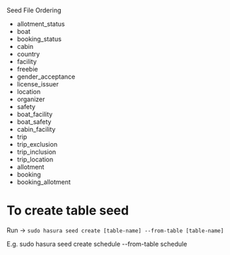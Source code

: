 Seed File Ordering
- allotment_status
- boat
- booking_status
- cabin
- country
- facility
- freebie
- gender_acceptance
- license_issuer
- location
- organizer
- safety
- boat_facility
- boat_safety
- cabin_facility
- trip
- trip_exclusion
- trip_inclusion
- trip_location
- allotment
- booking
- booking_allotment

# To create table seed 
Run -> `sudo hasura seed create [table-name] --from-table [table-name]`

E.g. sudo hasura seed create schedule --from-table schedule